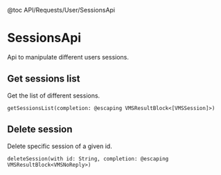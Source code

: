 @toc API/Requests/User/SessionsApi

# SessionsApi #

Api to manipulate different users sessions.

## Get sessions list

Get the list of different sessions.

```
getSessionsList(completion: @escaping VMSResultBlock<[VMSSession]>)
```


## Delete session

Delete specific session of a given id.

```
deleteSession(with id: String, completion: @escaping VMSResultBlock<VMSNoReply>)
```

